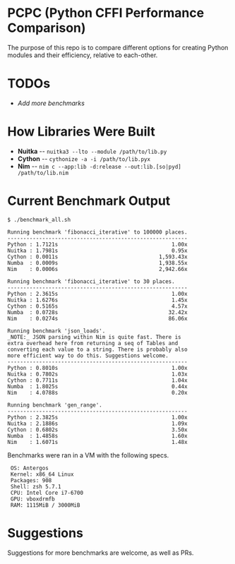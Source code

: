 # PCPC (Python CFFI Performance Comparison)

The purpose of this repo is to compare different options for creating Python modules and their efficiency, relative to each-other.

# TODOs
- *Add more benchmarks*

# How Libraries Were Built
- **Nuitka** -- `nuitka3 --lto --module /path/to/lib.py`
- **Cython** -- `cythonize -a -i /path/to/lib.pyx`
- **Nim** -- `nim c --app:lib -d:release --out:lib.[so|pyd] /path/to/lib.nim`

# Current Benchmark Output
```console
$ ./benchmark_all.sh 

Running benchmark 'fibonacci_iterative' to 100000 places.
---------------------------------------------------------
Python : 1.7121s                                    1.00x
Nuitka : 1.7981s                                    0.95x
Cython : 0.0011s                                1,593.43x
Numba  : 0.0009s                                1,938.55x
Nim    : 0.0006s                                2,942.66x

Running benchmark 'fibonacci_iterative' to 30 places.
---------------------------------------------------------
Python : 2.3615s                                    1.00x
Nuitka : 1.6276s                                    1.45x
Cython : 0.5165s                                    4.57x
Numba  : 0.0728s                                   32.42x
Nim    : 0.0274s                                   86.06x

Running benchmark 'json_loads'.
_NOTE:_ JSON parsing within Nim is quite fast. There is
extra overhead here from returning a seq of Tables and
converting each value to a string. There is probably also
more efficient way to do this. Suggestions welcome.
---------------------------------------------------------
Python : 0.8010s                                    1.00x
Nuitka : 0.7802s                                    1.03x
Cython : 0.7711s                                    1.04x
Numba  : 1.8025s                                    0.44x
Nim    : 4.0788s                                    0.20x

Running benchmark 'gen_range'.
---------------------------------------------------------
Python : 2.3825s                                    1.00x
Nuitka : 2.1886s                                    1.09x
Cython : 0.6802s                                    3.50x
Numba  : 1.4858s                                    1.60x
Nim    : 1.6071s                                    1.48x
```

Benchmarks were ran in a VM with the following specs.
```
 OS: Antergos 
 Kernel: x86_64 Linux 
 Packages: 908
 Shell: zsh 5.7.1
 CPU: Intel Core i7-6700 
 GPU: vboxdrmfb
 RAM: 1115MiB / 3000MiB
```

# Suggestions
Suggestions for more benchmarks are welcome, as well as PRs.
